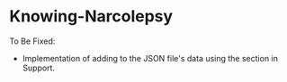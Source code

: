 # Knowing-Narcolepsy

To Be Fixed:
- Implementation of adding to the JSON file's data using the section in Support.
